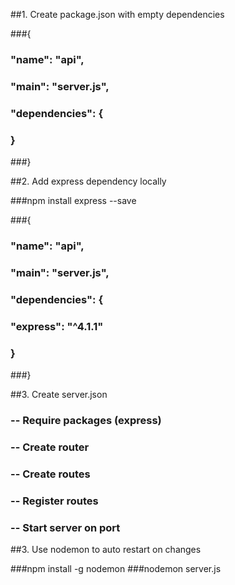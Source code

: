 ##1. Create package.json with empty dependencies

###{
###  "name": "api",
###  "main": "server.js",
###  "dependencies": {
###  }
###}

##2. Add express dependency locally 

###npm install express --save

###{
###  "name": "api",
###  "main": "server.js",
###  "dependencies": {
###    "express": "^4.1.1"
###  }
###}

##3. Create server.json

###	-- Require packages (express)
###	-- Create router
###	-- Create routes
###	-- Register routes
###	-- Start server on port

##3. Use nodemon to auto restart on changes

###npm install -g nodemon
###nodemon server.js
